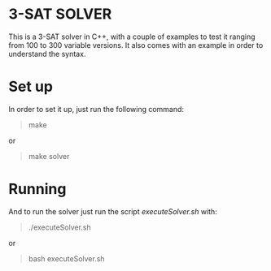 # 3-SAT SOLVER

This is a 3-SAT solver in C++, with a couple of examples to test it ranging from 100 to 300 variable versions. It also comes with an example in order to understand the syntax.

# Set up

In order to set it up, just run the following command:

> make

or

> make solver

# Running

And to run the solver just run the script _executeSolver.sh_ with:

> ./executeSolver.sh

or

> bash executeSolver.sh